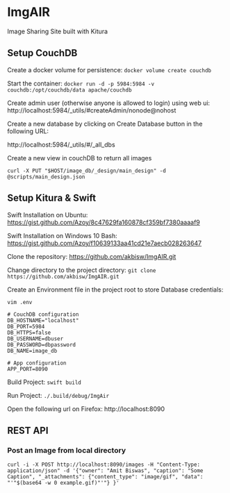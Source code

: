 # ImgAIR
Image Sharing Site built with Kitura

## Setup CouchDB
Create a docker volume for persistence: ```docker volume create couchdb```

Start the container:
```docker run -d -p 5984:5984 -v couchdb:/opt/couchdb/data apache/couchdb```

Create admin user (otherwise anyone is allowed to login) using web ui: 
http://localhost:5984/_utils/#createAdmin/nonode@nohost

Create a new database by clicking on Create Database button in the following URL:

http://localhost:5984/_utils/#/_all_dbs

Create a new view in couchDB to return all images

```curl -X PUT "$HOST/image_db/_design/main_design" -d @scripts/main_design.json```

## Setup Kitura & Swift
Swift Installation on Ubuntu: https://gist.github.com/Azoy/8c47629fa160878cf359bf7380aaaaf9

Swift Installation on Windows 10 Bash: https://gist.github.com/Azoy/f10639133aa41cd21e7aecb028263647

Clone the repository: https://github.com/akbisw/ImgAIR.git

Change directory to the project directory:
```git clone https://github.com/akbisw/ImgAIR.git```

Create an Environment file in the project root to store Database credentials:

```vim .env```
```
# CouchDB configuration
DB_HOSTNAME="localhost"
DB_PORT=5984
DB_HTTPS=false
DB_USERNAME=dbuser
DB_PASSWORD=dbpassword
DB_NAME=image_db

# App configuration
APP_PORT=8090
```

Build Project:
```swift build```

Run Project:
```./.build/debug/ImgAir```

Open the following url on Firefox:
http://localhost:8090

## REST API
### Post an Image from local directory
```curl -i -X POST http://localhost:8090/images -H "Content-Type: application/json" -d '{"owner": "Amit Biswas", "caption": "Some Caption", "_attachments": {"content_type": "image/gif", "data": "'"$(base64 -w 0 example.gif)"'"} }'```
